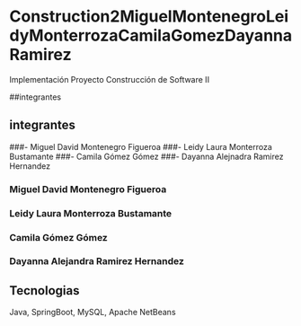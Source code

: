 # Construction2MiguelMontenegroLeidyMonterrozaCamilaGomezDayannaRamirez

Implementación Proyecto Construcción de Software II

##integrantes 
## integrantes 

###- Miguel David Montenegro Figueroa
###- Leidy Laura Monterroza Bustamante 
###- Camila Gómez Gómez 
###- Dayanna Alejnadra Ramirez Hernandez
### Miguel David Montenegro Figueroa
### Leidy Laura Monterroza Bustamante
### Camila Gómez Gómez 
### Dayanna Alejandra Ramirez Hernandez

## Tecnologias
Java, SpringBoot, MySQL, Apache NetBeans 
